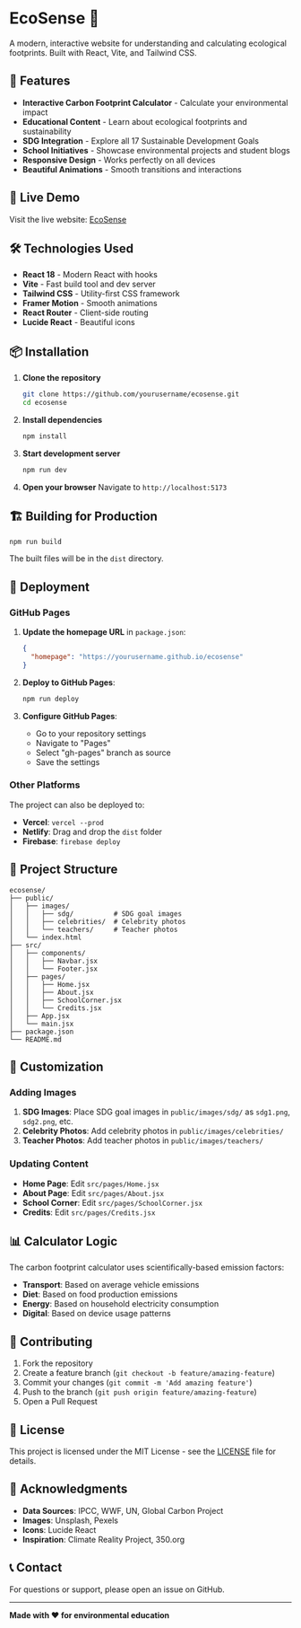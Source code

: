 # EcoSense 🌱

A modern, interactive website for understanding and calculating ecological footprints. Built with React, Vite, and Tailwind CSS.

## 🌟 Features

- **Interactive Carbon Footprint Calculator** - Calculate your environmental impact
- **Educational Content** - Learn about ecological footprints and sustainability
- **SDG Integration** - Explore all 17 Sustainable Development Goals
- **School Initiatives** - Showcase environmental projects and student blogs
- **Responsive Design** - Works perfectly on all devices
- **Beautiful Animations** - Smooth transitions and interactions

## 🚀 Live Demo

Visit the live website: [EcoSense](https://yourusername.github.io/ecosense)

## 🛠️ Technologies Used

- **React 18** - Modern React with hooks
- **Vite** - Fast build tool and dev server
- **Tailwind CSS** - Utility-first CSS framework
- **Framer Motion** - Smooth animations
- **React Router** - Client-side routing
- **Lucide React** - Beautiful icons

## 📦 Installation

1. **Clone the repository**
   ```bash
   git clone https://github.com/yourusername/ecosense.git
   cd ecosense
   ```

2. **Install dependencies**
   ```bash
   npm install
   ```

3. **Start development server**
   ```bash
   npm run dev
   ```

4. **Open your browser**
   Navigate to `http://localhost:5173`

## 🏗️ Building for Production

```bash
npm run build
```

The built files will be in the `dist` directory.

## 🚀 Deployment

### GitHub Pages

1. **Update the homepage URL** in `package.json`:
   ```json
   {
     "homepage": "https://yourusername.github.io/ecosense"
   }
   ```

2. **Deploy to GitHub Pages**:
   ```bash
   npm run deploy
   ```

3. **Configure GitHub Pages**:
   - Go to your repository settings
   - Navigate to "Pages"
   - Select "gh-pages" branch as source
   - Save the settings

### Other Platforms

The project can also be deployed to:
- **Vercel**: `vercel --prod`
- **Netlify**: Drag and drop the `dist` folder
- **Firebase**: `firebase deploy`

## 📁 Project Structure

```
ecosense/
├── public/
│   ├── images/
│   │   ├── sdg/          # SDG goal images
│   │   ├── celebrities/  # Celebrity photos
│   │   └── teachers/     # Teacher photos
│   └── index.html
├── src/
│   ├── components/
│   │   ├── Navbar.jsx
│   │   └── Footer.jsx
│   ├── pages/
│   │   ├── Home.jsx
│   │   ├── About.jsx
│   │   ├── SchoolCorner.jsx
│   │   └── Credits.jsx
│   ├── App.jsx
│   └── main.jsx
├── package.json
└── README.md
```

## 🎨 Customization

### Adding Images

1. **SDG Images**: Place SDG goal images in `public/images/sdg/` as `sdg1.png`, `sdg2.png`, etc.
2. **Celebrity Photos**: Add celebrity photos in `public/images/celebrities/`
3. **Teacher Photos**: Add teacher photos in `public/images/teachers/`

### Updating Content

- **Home Page**: Edit `src/pages/Home.jsx`
- **About Page**: Edit `src/pages/About.jsx`
- **School Corner**: Edit `src/pages/SchoolCorner.jsx`
- **Credits**: Edit `src/pages/Credits.jsx`

## 📊 Calculator Logic

The carbon footprint calculator uses scientifically-based emission factors:

- **Transport**: Based on average vehicle emissions
- **Diet**: Based on food production emissions
- **Energy**: Based on household electricity consumption
- **Digital**: Based on device usage patterns

## 🤝 Contributing

1. Fork the repository
2. Create a feature branch (`git checkout -b feature/amazing-feature`)
3. Commit your changes (`git commit -m 'Add amazing feature'`)
4. Push to the branch (`git push origin feature/amazing-feature`)
5. Open a Pull Request

## 📄 License

This project is licensed under the MIT License - see the [LICENSE](LICENSE) file for details.

## 🙏 Acknowledgments

- **Data Sources**: IPCC, WWF, UN, Global Carbon Project
- **Images**: Unsplash, Pexels
- **Icons**: Lucide React
- **Inspiration**: Climate Reality Project, 350.org

## 📞 Contact

For questions or support, please open an issue on GitHub.

---

**Made with ❤️ for environmental education**

